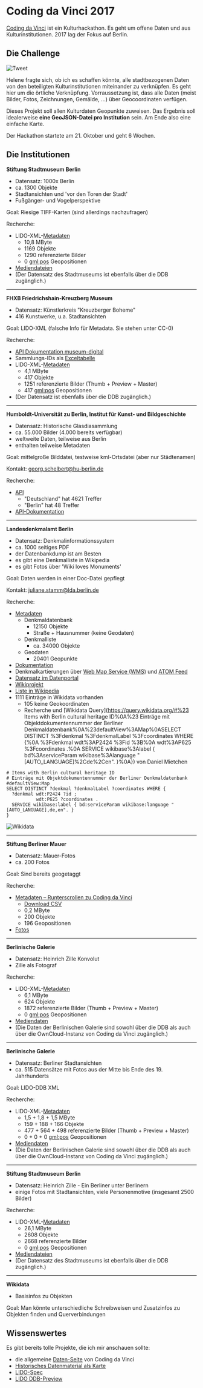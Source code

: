 Coding da Vinci 2017
====================

[Coding da Vinci](https://codingdavinci.de/) ist ein Kulturhackathon. Es geht um offene Daten und aus Kulturinstitutionen. 2017 lag der Fokus auf Berlin.

Die Challenge
-------------

![Tweet](https://raw.githubusercontent.com/tursics/coding-da-vinci-2017/master/docs/twitter-plusha.png)

Helene fragte sich, ob ich es schaffen könnte, alle stadtbezogenen Daten von den beteiligten Kulturinstitutionen miteinander zu verknüpfen. Es geht hier um die örtliche Verknüpfung. Vorraussetzung ist, dass alle Daten (meist Bilder, Fotos, Zeichnungen, Gemälde, ...) über Geocoordinaten verfügen.

Dieses Projekt soll allen Kulturdaten Geopunkte zuweisen. Das Ergebnis soll idealerweise **eine GeoJSON-Datei pro Institution** sein. Am Ende also eine einfache Karte.

Der Hackathon startete am 21. Oktober und geht 6 Wochen.

Die Institutionen
-----------------

**Stiftung Stadtmuseum Berlin**

- Datensatz: 1000x Berlin
- ca. 1300 Objekte
- Stadtansichten und 'vor den Toren der Stadt'
- Fußgänger- und Vogelperspektive

Goal: Riesige TIFF-Karten (sind allerdings nachzufragen)

Recherche:
- LIDO-XML-[Metadaten](http://136.243.4.67/index.php/s/v0UEpnXQcCOOZy3)
  - 10,8 MByte
  - 1169 Objekte
  - 1290 referenzierte Bilder
  - 0 <gml:pos> Geopositionen
- [Mediendateien](http://136.243.4.67/index.php/s/dx0RUXWIV1S8MnP)
- (Der Datensatz des Stadtmuseums ist ebenfalls über die DDB zugänglich.)

---

**FHXB Friedrichshain-Kreuzberg Museum**

- Datensatz: Künstlerkreis "Kreuzberger Boheme"
- 416 Kunstwerke, u.a. Stadtansichten

Goal: LIDO-XML (falsche Info für Metadata. Sie stehen unter CC-0)

Recherche:
- [API Dokumentation museum-digital](http://www.museum-digital.de/handbook/?lan=de&q=Ausgabe/APIs)
- Sammlungs-IDs als [Exceltabelle](http://136.243.4.67/index.php/s/2RmwERCaDGv2C8A)
- LIDO-XML-[Metadaten](http://136.243.4.67/index.php/s/047jsxdCtv9CtYE)
  - 4,1 MByte
  - 417 Objekte
  - 1251 referenzierte Bilder (Thumb + Preview + Master)
  - 417 <gml:pos> Geopositionen
- (Der Datensatz ist ebenfalls über die DDB zugänglich.)

---

**Humboldt-Universität zu Berlin, Institut für Kunst- und Bildgeschichte**

- Datensatz: Historische Glasdiasammlung
- ca. 55.000 Bilder (4.000 bereits verfügbar)
- weltweite Daten, teilweise aus Berlin
- enthalten teilweise Metadaten

Goal: mittelgroße Bilddatei, testweise kml-Ortsdatei (aber nur Städtenamen)

Kontakt: georg.schelbert@hu-berlin.de

Recherche:
- [API](http://imeji-mediathek.de/imeji/rest/items?q=q=((bjPdsFEA_f4gqRo0%3Atext%3D%22Deutschland%22))&size=5000&offset=0)
  - "Deutschland" hat 4621 Treffer
  - "Berlin" hat 48 Treffer
- [API-Dokumentation](https://github.com/imeji-community/imeji/wiki)

---

**Landesdenkmalamt Berlin**

- Datensatz: Denkmalinformationssystem
- ca. 1000 seitiges PDF
- der Datenbankdump ist am Besten
- es gibt eine Denkmalliste in Wikipedia
- es gibt Fotos über 'Wiki loves Monuments'

Goal: Daten werden in einer Doc-Datei gepflegt

Kontakt: juliane.stamm@lda.berlin.de

Recherche:
- [Metadaten](http://136.243.4.67/index.php/s/flgYzGjdkwi9nOe)
  - Denkmaldatenbank
    - 12150 Objekte
	- Straße + Hausnummer (keine Geodaten)
  - Denkmalliste
    - ca. 34000 Objekte
  - Geodaten
    - 20401 Geopunkte
- [Dokumentation](http://136.243.4.67/index.php/s/OZKvRAFK6BMzdSG/download)
- Denkmalkartierungen über [Web Map Service (WMS)](https://daten.berlin.de/datensaetze/denkmalkarte-berlin-wms) und [ATOM Feed](https://daten.berlin.de/datensaetze/denkmalkarte-berlin-atom)
- [Datensatz im Datenportal](https://daten.berlin.de/datensaetze/denkmalliste-des-landes-berlin)
- [Wikiprojekt](https://de.wikipedia.org/wiki/Wikipedia:WikiProjekt_Listen_der_Kulturdenkmale_in_Berlin)
- [Liste in Wikipedia](https://de.wikipedia.org/wiki/Liste_der_Kulturdenkmale_in_Berlin)
- 1111 Einträge in Wikidata vorhanden
  - 105 keine Geokoordinaten
  - Recherche und [Wikidata Query](https://query.wikidata.org/#%23 Items with Berlin cultural heritage ID%0A%23 Einträge mit Objektdokumentennummer der Berliner Denkmaldatenbank%0A%23defaultView%3AMap%0ASELECT DISTINCT %3Fdenkmal %3FdenkmalLabel %3Fcoordinates WHERE {%0A %3Fdenkmal wdt%3AP2424 %3Fid %3B%0A wdt%3AP625 %3Fcoordinates .%0A SERVICE wikibase%3Alabel { bd%3AserviceParam wikibase%3Alanguage "[AUTO_LANGUAGE]%2Cde%2Cen". }%0A}) von Daniel Mietchen

```
# Items with Berlin cultural heritage ID
# Einträge mit Objektdokumentennummer der Berliner Denkmaldatenbank
#defaultView:Map
SELECT DISTINCT ?denkmal ?denkmalLabel ?coordinates WHERE {
  ?denkmal wdt:P2424 ?id ;
		   wdt:P625 ?coordinates .
  SERVICE wikibase:label { bd:serviceParam wikibase:language "[AUTO_LANGUAGE],de,en". }
}
```

![Wikidata](https://raw.githubusercontent.com/tursics/coding-da-vinci-2017/master/docs/denkmalliste-1.png)

---

**Stiftung Berliner Mauer**

- Datensatz: Mauer-Fotos
- ca. 200 Fotos

Goal: Sind bereits geogetaggt

Recherche:
- [Metadaten – Runterscrollen zu Coding da Vinci](http://mauer-fotos.de/info/nutzungshinweise)
  - [Download CSV](http://www.mauer-fotos.de/site/assets/files/31020587/coding-da-vinci-metadaten.csv)
  - 0,2 MByte
  - 200 Objekte
  - 196 Geopositionen
- [Fotos](http://www.mauer-fotos.de/)

---

**Berlinische Galerie**

- Datensatz: Heinrich Zille Konvolut
- Zille als Fotograf

Recherche:
- LIDO-XML-[Metadaten](http://136.243.4.67/index.php/s/TSoVCI2L4GustL6)
  - 6,1 MByte
  - 624 Objekte
  - 1872 referenzierte Bilder (Thumb + Preview + Master)
  - 0 <gml:pos> Geopositionen
- [Mediendaten](http://136.243.4.67/index.php/s/cHxfZmr1U34hcJK)
- (Die Daten der Berlinischen Galerie sind sowohl über die DDB als auch über die OwnCloud-Instanz von Coding da Vinci zugänglich.)

---

**Berlinische Galerie**

- Datensatz: Berliner Stadtansichten 
- ca. 515 Datensätze mit Fotos aus der Mitte bis Ende des 19. Jahrhunderts

Goal: LIDO-DDB XML

Recherche:
- LIDO-XML-[Metadaten](http://136.243.4.67/index.php/s/bst1wUtBHnJyPuv)
  - 1,5 + 1,8 + 1,5 MByte
  - 159 + 188 + 166 Objekte
  - 477 + 564 + 498 referenzierte Bilder (Thumb + Preview + Master)
  - 0 + 0 + 0 <gml:pos> Geopositionen
- [Mediendaten](http://136.243.4.67/index.php/s/ib48ePnU43Dcv4s)
- (Die Daten der Berlinischen Galerie sind sowohl über die DDB als auch über die OwnCloud-Instanz von Coding da Vinci zugänglich.)

---

**Stiftung Stadtmuseum Berlin**

- Datensatz: Heinrich Zille - Ein Berliner unter Berlinern
- einige Fotos mit Stadtansichten, viele Personenmotive (insgesamt 2500 Bilder)

Recherche:
- LIDO-XML-[Metadaten](http://136.243.4.67/index.php/s/rijMXOyuszSxUYH)
  - 26,1 MByte
  - 2608 Objekte
  - 2668 referenzierte Bilder
  - 0 <gml:pos> Geopositionen
- [Mediendateien](http://136.243.4.67/index.php/s/0rlgcVXHqdkq8vS)
- (Der Datensatz des Stadtmuseums ist ebenfalls über die DDB zugänglich.)

---

**Wikidata**

- Basisinfos zu Objekten

Goal: Man könnte unterschiedliche Schreibweisen und Zusatzinfos zu Objekten finden und Querverbindungen

Wissenswertes
-------------

Es gibt bereits tolle Projekte, die ich mir anschauen sollte:
- die allgemeine [Daten-Seite](https://codingdavinci.de/daten/) von Coding da Vinci
- [Historisches Datenmaterial als Karte](https://jochenklar.de/berlin/)
- [LIDO-Spec](http://network.icom.museum/cidoc/working-groups/lido/lido-technical/specification/)
- [LIDO DDB-Preview](https://www.servicestelle-digitalisierung.de/wissenswertes/ddb-preview/)

